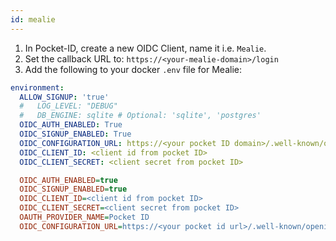 ```yaml
---
id: mealie
---
```


1. In Pocket-ID, create a new OIDC Client, name it i.e. `Mealie`.
2. Set the callback URL to: `https://<your-mealie-domain>/login`
3. Add the following to your docker `.env` file for Mealie:

```yaml
environment:
  ALLOW_SIGNUP: 'true'
  #   LOG_LEVEL: "DEBUG"
  #   DB_ENGINE: sqlite # Optional: 'sqlite', 'postgres'
  OIDC_AUTH_ENABLED: True
  OIDC_SIGNUP_ENABLED: True
  OIDC_CONFIGURATION_URL: https://<your pocket ID domain>/.well-known/openid-configuration
  OIDC_CLIENT_ID: <client id from pocket ID>
  OIDC_CLIENT_SECRET: <client secret from pocket ID>
```

```ini
  OIDC_AUTH_ENABLED=true
  OIDC_SIGNUP_ENABLED=true
  OIDC_CLIENT_ID=<client id from pocket ID>
  OIDC_CLIENT_SECRET=<client secret from pocket ID>
  OAUTH_PROVIDER_NAME=Pocket ID
  OIDC_CONFIGURATION_URL=https://<your pocket id url>/.well-known/openid-configuration
```
